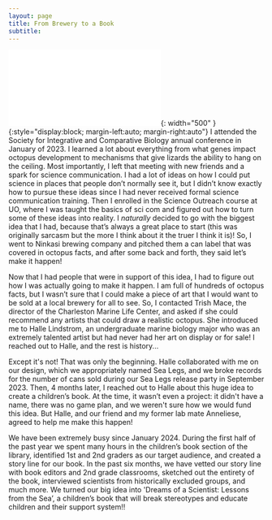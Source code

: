 ```yaml
---
layout: page
title: From Brewery to a Book
subtitle:
---
```

![Our beer label](SeaLegsLabel.pdf){: width="500" }{:style="display:block; margin-left:auto; margin-right:auto"}
I attended the Society for Integrative and Comparative Biology annual conference in January of 2023. I learned a lot about everything from what genes impact octopus development to mechanisms that give lizards the ability to hang on the ceiling. Most importantly, I left that meeting with new friends and a spark for science communication. I had a lot of ideas on how I could put science in places that people don’t normally see it, but I didn’t know exactly how to pursue these ideas since I had never received formal science communication training. Then I enrolled in the Science Outreach course at UO, where I was taught the basics of sci com and figured out how to turn some of these ideas into reality. I *naturally* decided to go with the biggest idea that I had, because that’s always a great place to start (this was originally sarcasm but the more I think about it the truer I think it is)! So, I went to Ninkasi brewing company and pitched them a can label that was covered in octopus facts, and after some back and forth, they said let’s make it happen!  

Now that I had people that were in support of this idea, I had to figure out how I was actually going to make it happen. I am full of hundreds of octopus facts, but I wasn’t sure that I could make a piece of art that I would want to be sold at a local brewery for all to see. So, I contacted Trish Mace, the director of the Charleston Marine Life Center, and asked if she could recommend any artists that could draw a realistic octopus. She introduced me to Halle Lindstrom, an undergraduate marine biology major who was an extremely talented artist but had never had her art on display or for sale! I reached out to Halle, and the rest is history... 

Except it's not! That was only the beginning. Halle collaborated with me on our design, which we appropriately named Sea Legs, and we broke records for the number of cans sold during our Sea Legs release party in September 2023. Then, 4 months later, I reached out to Halle about this huge idea to create a children’s  book. At the time, it wasn’t even a project: it didn't have a name, there was no game plan, and we weren't sure how we would fund this idea. But Halle, and our friend and my former lab mate Anneliese, agreed to help me make this happen!  

We have been extremely busy since January 2024. During the first half of the past year we spent many hours in the children’s book section of the library, identified 1st and 2nd graders as our target audience, and created a story line for our book. In the past six months, we have vetted our story line with book editors and 2nd grade classrooms, sketched out the entirety of the book, interviewed scientists from historically excluded groups, and much more. We turned our big idea into 'Dreams of a Scientist: Lessons from the Sea’, a children’s book that will break stereotypes and educate children and their support system!!  
